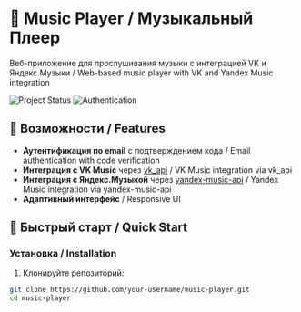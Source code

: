 # 🎵 Music Player / Музыкальный Плеер

Веб-приложение для прослушивания музыки с интеграцией VK и Яндекс.Музыки / Web-based music player with VK and Yandex Music integration

![Project Status](https://img.shields.io/badge/status-active%20development-brightgreen)
![Authentication](https://img.shields.io/badge/auth-email%20code%20verification-green)

## 🌟 Возможности / Features

- **Аутентификация по email** с подтверждением кода / Email authentication with code verification
- **Интеграция с VK Music** через [vk_api](https://github.com/python273/vk_api) / VK Music integration via vk_api
- **Интеграция с Яндекс.Музыкой** через [yandex-music-api](https://github.com/MarshalX/yandex-music-api) / Yandex Music integration via yandex-music-api
- **Адаптивный интерфейс** / Responsive UI

## 🚀 Быстрый старт / Quick Start

### Установка / Installation

1. Клонируйте репозиторий:
```bash
git clone https://github.com/your-username/music-player.git
cd music-player
